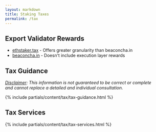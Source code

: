 ```yaml
---
layout: markdown
title: Staking Taxes
permalink: /tax
---
```



## Export Validator Rewards

- [ethstaker.tax](https://ethstaker.tax) - Offers greater granularity than beaconcha.in
- [beaconcha.in](https://beaconcha.in/rewards) - Doesn't include execution layer rewards


## Tax Guidance

*<u>Disclaimer</u>: This information is not guaranteed to be correct or complete and cannot replace a detailed and individual consultation.*

{% include partials/content/tax/tax-guidance.html %}


## Tax Services

{% include partials/content/tax/tax-services.html %}
